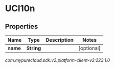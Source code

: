 # UCI10n


## Properties

| Name | Type | Description | Notes |
| ------------ | ------------- | ------------- | ------------- |
| **name** | **String** |  |  [optional] |




_com.mypurecloud.sdk.v2:platform-client-v2:223.1.0_
